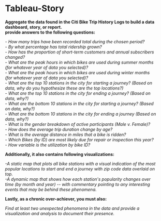 # Tableau-Story

**Aggregate the data found in the Citi Bike Trip History Logs to build a data dashboard, story, or report. <br>
provide answers to the following questions:**


*- How many trips have been recorded total during the chosen period?*<br>
*- By what percentage has total ridership grown?*<br>
*- How has the proportion of short-term customers and annual subscribers changed?*<br>
*- What are the peak hours in which bikes are used during summer months (for whatever year of data you selected)?*<br>
*- What are the peak hours in which bikes are used during winter months (for whatever year of data you selected)?*<br>
*- What are the top 10 stations in the city for starting a journey? (Based on data, why do you hypothesize these are the top locations?)*<br>
*- What are the top 10 stations in the city for ending a journey? (Based on data, why?)*<br>
*- What are the bottom 10 stations in the city for starting a journey? (Based on data, why?)*<br>
*- What are the bottom 10 stations in the city for ending a journey (Based on data, why?)*<br>
*- What is the gender breakdown of active participants (Male v. Female)?*<br>
*- How does the average trip duration change by age?*<br>
*- What is the average distance in miles that a bike is ridden?*<br>
*- Which Bikes (by ID) are most likely due for repair or inspection this year?*<br>
*- How variable is the utilization by bike ID?*<br>


**Additionally, it also contains following visualizations:**


*-A static map that plots all bike stations with a visual indication of the most popular locations to start and end a journey with zip code data overlaid on top.*<br>
*-A dynamic map that shows how each station's popularity changes over time (by month and year) -- with commentary pointing to any interesting events that may be behind these phenomena.*


**Lastly, as a chronic over-achiever, you must also:**


*Find at least two unexpected phenomena in the data and provide a visualization and analysis to document their presence.*



